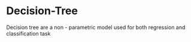# Decision-Tree
Decision tree are a non - parametric model used for both regression and classification task
